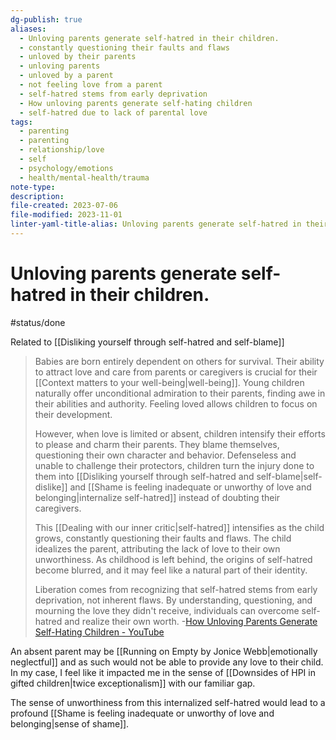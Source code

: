 ```yaml
---
dg-publish: true
aliases:
  - Unloving parents generate self-hatred in their children.
  - constantly questioning their faults and flaws
  - unloved by their parents
  - unloving parents
  - unloved by a parent
  - not feeling love from a parent
  - self-hatred stems from early deprivation
  - How unloving parents generate self-hating children
  - self-hatred due to lack of parental love
tags:
  - parenting
  - parenting
  - relationship/love
  - self
  - psychology/emotions
  - health/mental-health/trauma
note-type: 
description: 
file-created: 2023-07-06
file-modified: 2023-11-01
linter-yaml-title-alias: Unloving parents generate self-hatred in their children.
---
```


# Unloving parents generate self-hatred in their children.

#status/done

Related to [[Disliking yourself through self-hatred and self-blame]]

> Babies are born entirely dependent on others for survival. Their ability to attract love and care from parents or caregivers is crucial for their [[Context matters to your well-being|well-being]]. Young children naturally offer unconditional admiration to their parents, finding awe in their abilities and authority. Feeling loved allows children to focus on their development.
>
> However, when love is limited or absent, children intensify their efforts to please and charm their parents. They blame themselves, questioning their own character and behavior. Defenseless and unable to challenge their protectors, children turn the injury done to them into [[Disliking yourself through self-hatred and self-blame|self-dislike]] and [[Shame is feeling inadequate or unworthy of love and belonging|internalize self-hatred]] instead of doubting their caregivers.
>
> This [[Dealing with our inner critic|self-hatred]] intensifies as the child grows, constantly questioning their faults and flaws. The child idealizes the parent, attributing the lack of love to their own unworthiness. As childhood is left behind, the origins of self-hatred become blurred, and it may feel like a natural part of their identity.
>
> Liberation comes from recognizing that self-hatred stems from early deprivation, not inherent flaws. By understanding, questioning, and mourning the love they didn't receive, individuals can overcome self-hatred and realize their own worth.
> \-[How Unloving Parents Generate Self-Hating Children - YouTube](https://www.youtube.com/watch?v=ujhn1JdOSB4&t)

An absent parent may be [[Running on Empty by Jonice Webb|emotionally neglectful]] and as such would not be able to provide any love to their child. In my case, I feel like it impacted me in the sense of [[Downsides of HPI in gifted children|twice exceptionalism]] with our familiar gap.

The sense of unworthiness from this internalized self-hatred would lead to a profound [[Shame is feeling inadequate or unworthy of love and belonging|sense of shame]].
